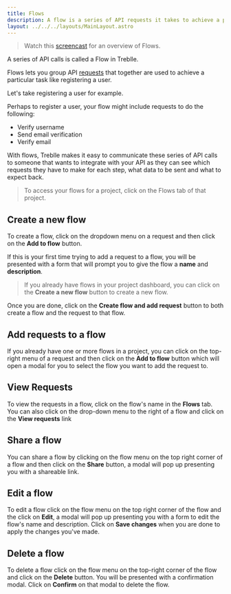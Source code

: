 ```yaml
---
title: Flows
description: A flow is a series of API requests it takes to achieve a particular task.
layout: ../../../layouts/MainLayout.astro
---
```


> Watch this <a target="_blank" href="youtube.com/watch?v=Iizl4eFTWms">screencast</a> for an overview of Flows.

A series of API calls is called a Flow in Treblle.

Flows lets you group API [requests](/en/dashboard/requests) that together are used to achieve a particular task like registering a user.

Let's take registering a user for example.

Perhaps to register a user, your flow might include requests to do the following:

* Verify username
* Send email verification
* Verify email

With flows, Treblle makes it easy to communicate these series of API calls to someone that wants to integrate with your API as they can see which requests they have to make for each step, what data to be sent and what to expect back.

> To access your flows for a project, click on the Flows tab of that project.

## Create a new flow
To create a flow, click on the dropdown menu on a request and then click on the **Add to flow** button.

If this is your first time trying to add a request to a flow, you will be presented with a form that will prompt you to give the flow a **name** and **description**.

> If you already have flows in your project dashboard, you can click on the **Create a new flow** button to create a new flow.

Once you are done, click on the **Create flow and add request** button to both create a flow and the request to that flow.

## Add requests to a flow
If you already have one or more flows in a project, you can click on the top-right menu of a request and then click on the **Add to flow** button which will open a modal for you to select the flow you want to add the request to.

## View Requests
To view the requests in a flow, click on the flow's name in the **Flows** tab. You can also click on the drop-down menu to the right of a flow and click on the **View requests** link

## Share a flow
You can share a flow by clicking on the flow menu on the top right corner of a flow and then click on the **Share** button, a modal will pop up presenting you with a shareable link.

## Edit a flow
To edit a flow click on the flow menu on the top right corner of the flow and the click on **Edit**, a modal will pop up presenting you with a form to edit the flow's name and description. Click on **Save changes** when you are done to apply the changes you've made.

## Delete a flow
To delete a flow click on the flow menu on the top-right corner of the flow and click on the **Delete** button. You will be presented with a confirmation modal. Click on **Confirm** on that modal to delete the flow.
